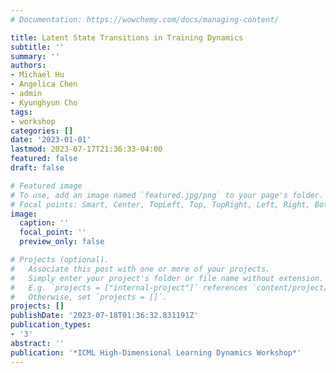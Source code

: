 ```yaml
---
# Documentation: https://wowchemy.com/docs/managing-content/

title: Latent State Transitions in Training Dynamics
subtitle: ''
summary: ''
authors:
- Michael Hu
- Angelica Chen
- admin
- Kyunghyun Cho
tags:
- workshop
categories: []
date: '2023-01-01'
lastmod: 2023-07-17T21:36:33-04:00
featured: false
draft: false

# Featured image
# To use, add an image named `featured.jpg/png` to your page's folder.
# Focal points: Smart, Center, TopLeft, Top, TopRight, Left, Right, BottomLeft, Bottom, BottomRight.
image:
  caption: ''
  focal_point: ''
  preview_only: false

# Projects (optional).
#   Associate this post with one or more of your projects.
#   Simply enter your project's folder or file name without extension.
#   E.g. `projects = ["internal-project"]` references `content/project/deep-learning/index.md`.
#   Otherwise, set `projects = []`.
projects: []
publishDate: '2023-07-18T01:36:32.831191Z'
publication_types:
- '3'
abstract: ''
publication: '*ICML High-Dimensional Learning Dynamics Workshop*'
---
```

